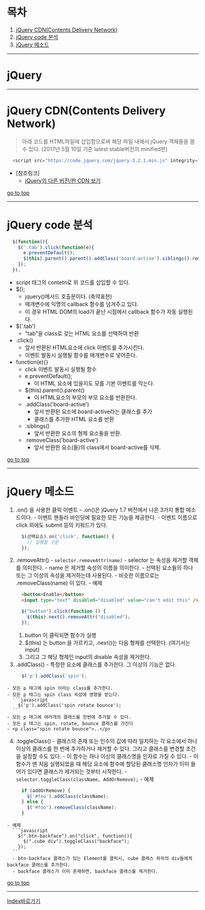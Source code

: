 # 목차
  1. [jQuery CDN(Contents Delivery Network)](#jquery-cdncontents-delivery-network)
  2. [jQuery code 분석](#jquery-code-분석)
  3. [jQuery 메소드](#jquery-메소드)

------

# jQuery

------

# jQuery CDN(Contents Delivery Network)
  > 아래 코드를 HTML파일에 삽입함으로써 해당 파일 내에서 jQuery 객체들을 쓸 수 있다. (2017년 5월 10일 기준 latest stable버전의 minified판)
  ```js
    <script src="https://code.jquery.com/jquery-3.2.1.min.js" integrity="sha256-hwg4gsxgFZhOsEEamdOYGBf13FyQuiTwlAQgxVSNgt4=" crossorigin="anonymous"></script>
  ```
  - [참조링크]
    - [jQuery의 다른 버전/판 CDN 보기](https://code.jquery.com/)

[go to top](#목차)

------

# jQuery code 분석
  ```javascript
    $(function(){
      $('.tab').click(function(e){
        e.preventDefault(); 
        $(this).parent().parent().addClass('board-active').siblings().removeClass('board-active');
      });
    });
  ```
  - script 태그의 contetn로 위 코드를 삽입할 수 있다.
  - $();
    - jquery()메서드 호출문이다. (축약표현)
    - 매개변수에 익명의 callback 함수를 넘겨주고 있다.
    - 이 경우 HTML DOM의 load가 끝난 시점에서 callback 함수가 자동 실행된다.
  - $('.tab')
    - "tab"을 class로 갖는 HTML 요소를 선택하여 반환
  - .click()
    - 앞서 반환된 HTML요소에 click 이벤트를 추가시킨다.
    - 이벤트 발동시 실행될 함수를 매개변수로 넣어준다.
  - function(e){}
    - click 이벤트 발동시 실행될 함수
    - e.preventDefault(); 
      - 이 HTML 요소에 있을지도 모를 기본 이벤트를 막는다.
    - $(this).parent().parent()
      - 이 HTML요소의 부모의 부모 요소를 반환한다.
    - .addClass('board-active')
      - 앞서 반환된 요소에 board-active라는 클래스를 추가
      - 클래스를 추가한 HTML 요소를 반환
    - .siblings()
      - 앞서 반환한 요소의 형제 요소들을 반환.
    - .removeClass('board-active')
      - 앞서 반환한 요소(들)의 class에서 board-active를 삭제.

[go to top](#목차)

------

# jQuery 메소드
  1. .on() 을 사용한 클릭 이벤트
    - .on()은 jQuery 1.7 버전에서 나온 3가지 통합 메소드이다.
    - 이벤트 핸들러 바인딩에 필요한 모든 기능을 제공한다.
    - 이벤트 이름으로 click 외에도 submit 등의 키워드가 있다.
      ```javascript
        $(선택요소).on('click', function() {
          // 실행할 구문
        });
      ```
  2. .removeAttr()
    - `selector.removeAttr(name)`
    - selector 는 속성을 제거할 객체를 의미한다.
    - name 은 제거할 속성의 이름을 의미한다.
    - 선택된 요소들의 하나 또는 그 이상의 속성을 제거하는데 사용된다.
    - 비슷한 이름으로는 .removeClass(name) 이 있다.
    - 예제
      ```html
        <button>Enable</button>
        <input type="text" disabled="disabled" value="can't edit this" />
      ```
      ```javascript
        $("button").click(function () {
          $(this).next().removeAttr("disabled");
        });
      ```
      1. button 이 클릭되면 함수가 실행
      2. $(this) 는 button 을 가르키고, .next()는 다음 형제를 선택한다. (여기서는 input)
      3. 그리고 그 해당 형제인 input의 disable 속성을 제거한다.
  3. .addClass()
    - 특정한 요소에 클래스를 추가한다. 그 이상의 기능은 없다.
      ```javascript
        $('p').addClass('spin');
      ```
    - 모든 p 태그에 spin 이라는 class를 추가한다.
    - 모든 p 태그는 spin class 속성에 영향을 받는다.
      ```javascript
        $('p').addClass('spin rotate bounce');
      ```
    - 모든 p 태그에 여러개의 클래스를 한번에 추가할 수 있다.
    - 모든 p 태그는 spin, rotate, bounce 클래스를 가진다
    - <p class="spin rotate bounce">..</p>
  4. .toggleClass()
    - 클래스의 존재 또는 인수의 값에 따라 일치하는 각 요소에서 하나 이상의 클래스를 한 번에 추가하거나 제거할 수 있다. 그리고 클래스를 변경할 조건을 설정할 수도 있다.
    - 이 함수는 하나 이상의 클래스명을 인자로 가질 수 있다. 
    - 이 함수가 맨 처음 실행되었을 때 해당 요소에 함수에 할당된 클래스명 인자가 이미 들어가 있다면 클래스가 제거되는 것부터 시작한다.
    - `selector.toggleClass(className, AddOrRemove);`
    - 예제
      ```javascript
        if (addOrRemove) {
          $('#foo').addClass(className);
        } else {
          $('#foo').removeClass(className);
        }
      ```
    - 예제
      ```javascript
        $(".btn-backface").on("click", function(){
          $(".cube div").toggleClass("backface");
        });
      ```
      - btn-backface 클래스가 있는 Element를 클릭시, cube 클래스 하위의 div들에게 backface 클래스를 추가한다.
      - backface 클래스가 이미 존재하면, backface 클래스를 제거한다.


[go to top](#목차)

------

[Index바로가기](https://github.com/seromkim1005/study)